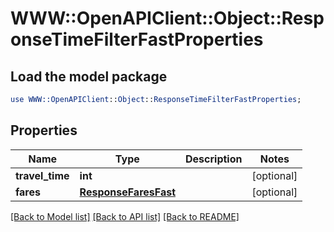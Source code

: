 # WWW::OpenAPIClient::Object::ResponseTimeFilterFastProperties

## Load the model package
```perl
use WWW::OpenAPIClient::Object::ResponseTimeFilterFastProperties;
```

## Properties
Name | Type | Description | Notes
------------ | ------------- | ------------- | -------------
**travel_time** | **int** |  | [optional] 
**fares** | [**ResponseFaresFast**](ResponseFaresFast.md) |  | [optional] 

[[Back to Model list]](../README.md#documentation-for-models) [[Back to API list]](../README.md#documentation-for-api-endpoints) [[Back to README]](../README.md)


